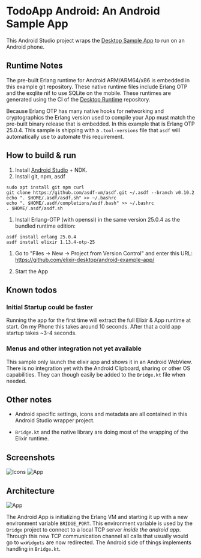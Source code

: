 # TodoApp Android: An Android Sample App

This Android Studio project wraps the [Desktop Sample App](https://github.com/elixir-desktop/desktop-example-app) to run on an Android phone.

## Runtime Notes

The pre-built Erlang runtime for Android ARM/ARM64/x86 is embedded in this example git repository. These native runtime files include Erlang OTP and the exqlite nif to use SQLite on the mobile. These runtimes are generated using the CI of the [Desktop Runtime](https://github.com/elixir-desktop/runtimes) repository.

Because Erlang OTP has many native hooks for networking and cryptographics the Erlang version used to compile your App must match the pre-built binary release that is embedded. In this example that is Erlang OTP 25.0.4. This sample is shipping with a `.tool-versions` file that `asdf` will automatically use to automate this requirement. 

## How to build & run

1. Install [Android Studio](https://developer.android.com/studio) + NDK.
1. Install git, npm, asdf

```
sudo apt install git npm curl
git clone https://github.com/asdf-vm/asdf.git ~/.asdf --branch v0.10.2
echo ". $HOME/.asdf/asdf.sh" >> ~/.bashrc
echo ". $HOME/.asdf/completions/asdf.bash" >> ~/.bashrc
. $HOME/.asdf/asdf.sh
```

1. Install Erlang-OTP (with openssl) in the same version 25.0.4 as the bundled runtime edition:

```
asdf install erlang 25.0.4
asdf install elixir 1.13.4-otp-25
```

1. Go to "Files -> New -> Project from Version Control" and enter this URL: https://github.com/elixir-desktop/android-example-app/ 

1. Start the App


## Known todos

### Initial Startup could be faster

Running the app for the first time will extract the full Elixir & App runtime at start. On my Phone this takes around 10 seconds. After that a cold app startup takes ~3-4 seconds.

### Menus and other integration not yet available

This sample only launch the elixir app and shows it in an Android WebView. There is no integration yet with the Android Clipboard, sharing or other OS capabilities. They can though easily be added to the `Bridge.kt` file when needed.

##  Other notes

- Android specific settings, icons and metadata are all contained in this Android Studio wrapper project. 

- `Bridge.kt` and the native library are doing most of the wrapping of the Elixir runtime. 

## Screenshots

![Icons](/icon.jpg?raw=true "App in Icon View")
![App](/app.png?raw=true "Running App")

## Architecture

![App](/android_elixir.png?raw=true "Architecture")

The Android App is initializing the Erlang VM and starting it up with a new environment variable `BRIDGE_PORT`. This environment variable is used by the `Bridge` project to connect to a local TCP server _inside the android app_. Through this new TCP communication channel all calls that usually would go to `wxWidgets` are now redirected. The Android side of things implements handling in `Bridge.kt`.  
